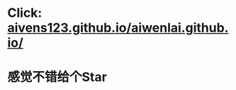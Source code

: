 # Click: [aivens123.github.io/aiwenlai.github.io/](https://aivens123.github.io/aiwenlai.github.io/)

# 感觉不错给个Star


